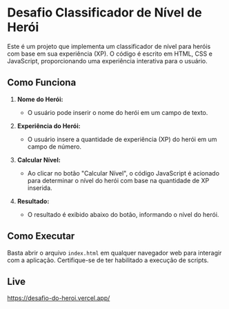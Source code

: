 # Desafio Classificador de Nível de Herói

Este é um projeto que implementa um classificador de nível para heróis com base em sua experiência (XP). O código é escrito em HTML, CSS e JavaScript, proporcionando uma experiência interativa para o usuário.

## Como Funciona

1. **Nome do Herói:**
   - O usuário pode inserir o nome do herói em um campo de texto.

2. **Experiência do Herói:**
   - O usuário insere a quantidade de experiência (XP) do herói em um campo de número.

3. **Calcular Nível:**
   - Ao clicar no botão "Calcular Nível", o código JavaScript é acionado para determinar o nível do herói com base na quantidade de XP inserida.

4. **Resultado:**
   - O resultado é exibido abaixo do botão, informando o nível do herói.

## Como Executar

Basta abrir o arquivo `index.html` em qualquer navegador web para interagir com a aplicação. Certifique-se de ter habilitado a execução de scripts.

## Live

https://desafio-do-heroi.vercel.app/
